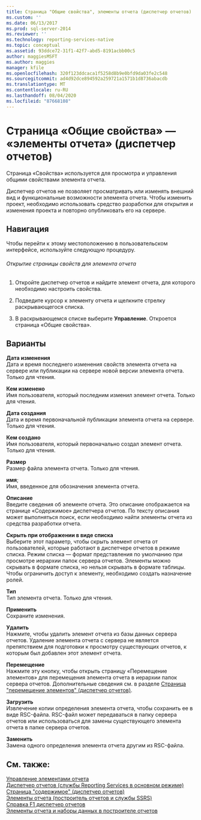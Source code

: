 ```yaml
---
title: Страница "Общие свойства", элементы отчета (диспетчер отчетов) | Документация Майкрософт
ms.custom: ''
ms.date: 06/13/2017
ms.prod: sql-server-2014
ms.reviewer: ''
ms.technology: reporting-services-native
ms.topic: conceptual
ms.assetid: 93ddce72-31f1-42f7-abd5-8191acbb00c5
author: maggiesMSFT
ms.author: maggies
manager: kfile
ms.openlocfilehash: 320f123ddcaca1f5258d8b9e0bfd9da03fe2c548
ms.sourcegitcommit: ad4d92dce894592a259721a1571b1d8736abacdb
ms.translationtype: MT
ms.contentlocale: ru-RU
ms.lasthandoff: 08/04/2020
ms.locfileid: "87668108"
---
```

# <a name="general-properties-page-report-parts-report-manager"></a>Страница «Общие свойства» — «элементы отчета» (диспетчер отчетов)
  Страница «Свойства» используется для просмотра и управления общими свойствами элемента отчета.  
  
 Диспетчер отчетов не позволяет просматривать или изменять внешний вид и функциональные возможности элемента отчета. Чтобы изменить проект, необходимо использовать средство разработки для открытия и изменения проекта и повторно опубликовать его на сервере.  
  
## <a name="navigation"></a>Навигация  
 Чтобы перейти к этому местоположению в пользовательском интерфейсе, используйте следующую процедуру.  
  
###### <a name="to-open-the-properties-page-for-a-report-part"></a>Открытие страницы свойств для элемента отчета  
  
1.  Откройте диспетчер отчетов и найдите элемент отчета, для которого необходимо настроить свойства.  
  
2.  Подведите курсор к элементу отчета и щелкните стрелку раскрывающегося списка.  
  
3.  В раскрывающемся списке выберите **Управление**. Откроется страница «Общие свойства».  
  
## <a name="options"></a>Варианты  
 **Дата изменения**  
 Дата и время последнего изменения свойств элемента отчета на сервере или публикации на сервере новой версии элемента отчета. Только для чтения.  
  
 **Кем изменено**  
 Имя пользователя, который последним изменил элемент отчета. Только для чтения.  
  
 **Дата создания**  
 Дата и время первоначальной публикации элемента отчета на сервере. Только для чтения.  
  
 **Кем создано**  
 Имя пользователя, который первоначально создал элемент отчета. Только для чтения.  
  
 **Размер**  
 Размер файла элемента отчета. Только для чтения.  
  
 **имя**;  
 Имя, введенное для обозначения элемента отчета.  
  
 **Описание**  
 Введите сведения об элементе отчета. Это описание отображается на странице «Содержимое» диспетчера отчетов. По тексту описания может выполняться поиск, если необходимо найти элементы отчета из средства разработки отчета.  
  
 **Скрыть при отображении в виде списка**  
 Выберите этот параметр, чтобы скрыть элемент отчета от пользователей, которые работают в диспетчере отчетов в режиме списка. Режим списка — формат представления по умолчанию при просмотре иерархии папок сервера отчетов. Элементы можно скрывать в формате списка, но нельзя скрывать в формате таблицы. Чтобы ограничить доступ к элементу, необходимо создать назначение ролей.  
  
 **Тип**  
 Тип элемента отчета. Только для чтения.  
  
 **Применить**  
 Сохраните изменения.  
  
 **Удалить**  
 Нажмите, чтобы удалить элемент отчета из базы данных сервера отчетов. Удаление элемента отчета с сервера не является препятствием для подготовки к просмотру существующих отчетов, к которым был добавлен этот элемент отчета.  
  
 **Перемещение**  
 Нажмите эту кнопку, чтобы открыть страницу «Перемещение элементов» для перемещения элемента отчета в иерархии папок сервера отчетов. Дополнительные сведения см. в разделе [Страница "перемещение элементов" &#40;диспетчер отчетов&#41;](../../2014/reporting-services/move-items-page-report-manager.md).  
  
 **Загрузить**  
 Извлечение копии определения элемента отчета, чтобы сохранить ее в виде RSC-файла. RSC-файл может передаваться в папку сервера отчетов или использоваться для замены существующего элемента отчета в папке сервера отчетов.  
  
 **Заменить**  
 Замена одного определения элемента отчета другим из RSC-файла.  
  
## <a name="see-also"></a>См. также:  
 [Управление элементами отчета](report-design/managing-report-parts.md)   
 [Диспетчер отчетов (службы Reporting Services в основном режиме)](../../2014/reporting-services/report-manager-ssrs-native-mode.md)   
 [Страница "содержимое" &#40;диспетчер отчетов&#41;](../../2014/reporting-services/contents-page-report-manager.md)   
 [Элементы отчета &#40;построитель отчетов и службы SSRS&#41;](report-parts-report-builder-and-ssrs.md)   
 [Справка F1 диспетчер отчетов](../../2014/reporting-services/report-manager-f1-help.md)   
 [Элементы отчета и наборы данных в построителе отчетов](report-data/report-parts-and-datasets-in-report-builder.md)  
  
  
